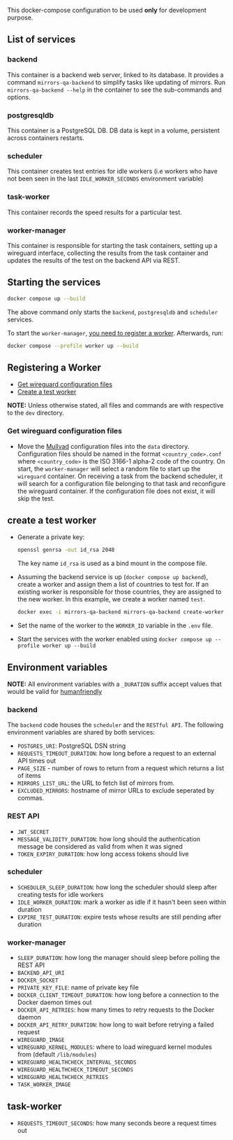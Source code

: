 This docker-compose configuration to be used **only** for development purpose.

## List of services

### backend

This container is a backend web server, linked to its database.
It provides a command `mirrors-qa-backend` to simplify tasks like updating of mirrors.
Run `mirrors-qa-backend --help` in the container to see the sub-commands and options.

### postgresqldb

This container is a PostgreSQL DB. DB data is kept in a volume, persistent across containers restarts.

### scheduler

This container creates test entries for idle workers (i.e workers who have not been seen in the last `IDLE_WORKER_SECONDS` environment variable)

### task-worker

This container records the speed results for a particular test.

### worker-manager

This container is responsible for starting the task containers, setting up a wireguard interface, collecting the results from the task container and updates the results of the test on the backend API via REST.

## Starting the services

```sh
docker compose up --build
```
The above command only starts the `backend`, `postgresqldb` and `scheduler`
services.

To start the `worker-manager`, [you need to register a worker](#registering-a-worker). Afterwards, run:
```sh
docker compose --profile worker up --build
```

## Registering a Worker

- [Get wireguard configuration files](#get-wireguard-configuration-files)
- [Create a test worker](#create-a-test-worker)


**NOTE:** Unless otherwise stated, all files and commands are with respective to the `dev` directory.


### Get wireguard configuration files

-  Move the [Mullvad](https://mullvad.net/) configuration files into the `data` directory.
    Configuration files should be named in the format `<country_code>.conf` where
    `<country_code>` is the ISO 3166-1 alpha-2 code of the country.
    On start, the `worker-manager` will select a random file to start up the `wireguard` container.
    On receiving a task from the backend scheduler, it will search for a configuration file belonging to that task and reconfigure the wireguard container.
    If the configuration file does not exist, it will skip the test.

## create a test worker

- Generate a private key:
    ```sh
    openssl genrsa -out id_rsa 2048
    ```
    The key name `id_rsa` is used as a bind mount in the compose file.

- Assuming the backend service is up (`docker compose up backend`), create a worker and assign them a list of countries to test for.
    If an existing worker is responsible for those countries, they are assigned to the new worker. In this example, we create a worker
    named `test`.
    ```sh
    docker exec -i mirrors-qa-backend mirrors-qa-backend create-worker --countries=us,fr,ca test < ./id_rsa
    ```
- Set the name of the worker to the `WORKER_ID` variable in the `.env` file.

- Start the services with the worker enabled using `docker compose up --profile worker up --build`

## Environment variables

**NOTE:** All environment variables with a `_DURATION` suffix accept values that would be valid for [humanfriendly](https://humanfriendly.readthedocs.io/en/latest/api.html#humanfriendly.parse_timespan)

### backend

The `backend` code houses the `scheduler` and the `RESTful API`. The following environment variables are shared by both services:

- `POSTGRES_URI`: PostgreSQL DSN string
- `REQUESTS_TIMEOUT_DURATION`: how long before a request to an external API times out
- `PAGE_SIZE` - number of rows to return from a request which returns a list of items
- `MIRRORS_LIST_URL`: the URL to fetch list of mirrors from.
- `EXCLUDED_MIRRORS`: hostname of mirror URLs to exclude seperated by commas.

### REST API

- `JWT_SECRET`
- `MESSAGE_VALIDITY_DURATION`: how long should the authentication message be considered as valid from when it was signed
- `TOKEN_EXPIRY_DURATION`: how long access tokens should live

### scheduler

- `SCHEDULER_SLEEP_DURATION`: how long the scheduler should sleep after creating tests for idle workers
- `IDLE_WORKER_DURATION`: mark a worker as idle if it hasn't been seen within duration
- `EXPIRE_TEST_DURATION`: expire tests whose results are still pending after duration

### worker-manager

- `SLEEP_DURATION`: how long the manager should sleep before polling the REST API
- `BACKEND_API_URI`
- `DOCKER_SOCKET`
- `PRIVATE_KEY_FILE`: name of private key file
- `DOCKER_CLIENT_TIMEOUT_DURATION`: how long before a connection to the Docker daemon times out
- `DOCKER_API_RETRIES`: how many times to retry requests to the Docker daemon
- `DOCKER_API_RETRY_DURATION`: how long to wait before retrying a failed request
- `WIREGUARD_IMAGE`
- `WIREGUARD_KERNEL_MODULES`: where to load wireguard kernel modules from (default `/lib/modules`)
- `WIREGUARD_HEALTHCHECK_INTERVAL_SECONDS`
- `WIREGUARD_HEALTHCHECK_TIMEOUT_SECONDS`
- `WIREGUARD_HEALTHCHECK_RETRIES`
- `TASK_WORKER_IMAGE`

## task-worker

- `REQUESTS_TIMEOUT_SECONDS`: how many seconds beore a request times out
